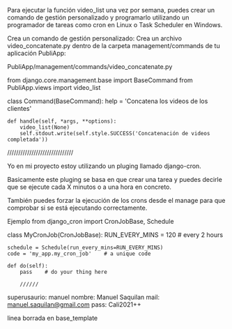 Para ejecutar la función video_list una vez por semana, puedes crear un comando de gestión personalizado y programarlo utilizando un programador de tareas como cron en Linux o Task Scheduler en Windows.

Crea un comando de gestión personalizado:
Crea un archivo video_concatenate.py dentro de la carpeta management/commands de tu aplicación PubliApp:

PubliApp/management/commands/video_concatenate.py


from django.core.management.base import BaseCommand
from PubliApp.views import video_list

class Command(BaseCommand):
    help = 'Concatena los videos de los clientes'

    def handle(self, *args, **options):
        video_list(None)
        self.stdout.write(self.style.SUCCESS('Concatenación de videos completada'))

//////////////////////////////

Yo en mi proyecto estoy utilizando un pluging llamado django-cron.

Basicamente este pluging se basa en que crear una tarea y puedes decirle que se ejecute cada X minutos o a una hora en concreto.

También puedes forzar la ejecución de los crons desde el manage para que comprobar si se está ejecutando correctamente.

Ejemplo
from django_cron import CronJobBase, Schedule

class MyCronJob(CronJobBase):
    RUN_EVERY_MINS = 120 # every 2 hours

    schedule = Schedule(run_every_mins=RUN_EVERY_MINS)
    code = 'my_app.my_cron_job'    # a unique code

    def do(self):
        pass    # do your thing here

        //////

superusaurio: manuel
nombre: Manuel Saquilan
mail: manuel.saquilan@gmail.com
pass: Cali2021++


linea borrada en base_template

<script>
        
        setInterval(function() {
            $.ajax({
                type: 'GET',
                url: '{% url "publicidad:ping_view" %}',
                success: function(data) {
                    console.log('Ping sent!');
                }
            });
        }, 60000); // 1 minuto
        
    </script>